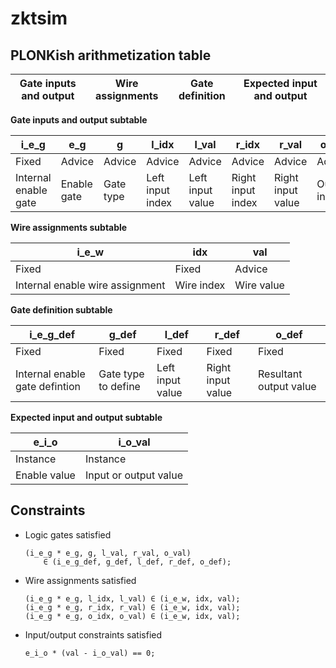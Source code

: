 # zktsim

## PLONKish arithmetization table

| Gate inputs and output | Wire assignments | Gate definition | Expected input and output |
| ---------------------- | ---------------- | --------------- | ------------------------- |

**Gate inputs and output subtable**

| i_e_g                | e_g         | g         | l_idx            | l_val            | r_idx             | r_val             | o_idx        | o_val        |
| -------------------- | ----------- | --------- | ---------------- | ---------------- | ----------------- | ----------------- | ------------ | ------------ |
| Fixed                | Advice      | Advice    | Advice           | Advice           | Advice            | Advice            | Advice       | Advice       |
| Internal enable gate | Enable gate | Gate type | Left input index | Left input value | Right input index | Right input value | Output index | Output value |

**Wire assignments subtable**

| i_e_w                           | idx        | val        |
| ------------------------------- | ---------- | ---------- |
| Fixed                           | Fixed      | Advice     |
| Internal enable wire assignment | Wire index | Wire value |

**Gate definition subtable**

| i_e_g_def                      | g_def               | l_def            | r_def             | o_def                  |
| ------------------------------ | ------------------- | ---------------- | ----------------- | ---------------------- |
| Fixed                          | Fixed               | Fixed            | Fixed             | Fixed                  |
| Internal enable gate defintion | Gate type to define | Left input value | Right input value | Resultant output value |

**Expected input and output subtable**

| e_i_o        | i_o_val               |
| ------------ | --------------------- |
| Instance     | Instance              |
| Enable value | Input or output value |

## Constraints

* Logic gates satisfied
  
  ```
  (i_e_g * e_g, g, l_val, r_val, o_val) 
      ∈ (i_e_g_def, g_def, l_def, r_def, o_def);
  ```

* Wire assignments satisfied
  
  ```
  (i_e_g * e_g, l_idx, l_val) ∈ (i_e_w, idx, val);
  (i_e_g * e_g, r_idx, r_val) ∈ (i_e_w, idx, val);
  (i_e_g * e_g, o_idx, o_val) ∈ (i_e_w, idx, val);
  ```

* Input/output constraints satisfied
  
  ```
  e_i_o * (val - i_o_val) == 0;
  ```

